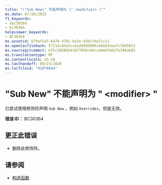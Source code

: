 ```yaml
---
title: "\"Sub New\" 不能声明为 \" <modifier> \""
ms.date: 07/20/2015
f1_keywords:
- vbc30364
- bc30364
helpviewer_keywords:
- BC30364
ms.assetid: 679af5af-6470-4702-be2e-83dc7da7cc11
ms.openlocfilehash: 57114c03a5ccba288dd900cdda5d3ea7c7b85831
ms.sourcegitcommit: bf5c5850654187705bc94cc40ebfb62fe346ab02
ms.translationtype: MT
ms.contentlocale: zh-CN
ms.lasthandoff: 09/23/2020
ms.locfileid: "91074844"
---
```

# <a name="sub-new-cannot-be-declared-modifier"></a>"Sub New" 不能声明为 " \<modifier> "

已尝试使用修饰符声明 `Sub New` ，例如 `Overrides`，但是无效。  
  
 **错误 ID：** BC30364  
  
## <a name="to-correct-this-error"></a>更正此错误  
  
- 删除此修饰符。  
  
## <a name="see-also"></a>请参阅

- [构造函数](../programming-guide/concepts/object-oriented-programming.md#constructors)
